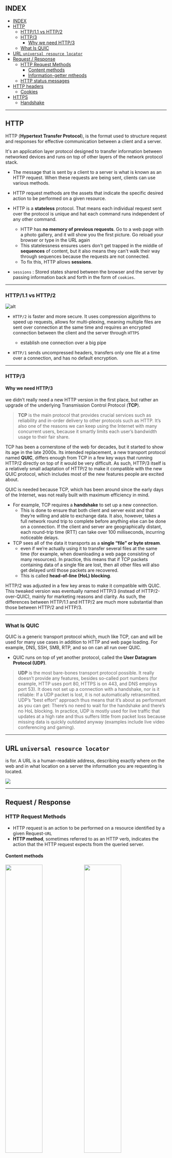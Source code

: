 ## INDEX

- [INDEX](#index)
- [HTTP](#http)
  - [HTTP/1.1 vs HTTP/2](#http11-vs-http2)
  - [HTTP/3](#http3)
    - [Why we need HTTP/3](#why-we-need-http3)
  - [What Is QUIC](#what-is-quic)
- [URL `universal resource locator`](#url-universal-resource-locator)
- [Request / Response](#request--response)
  - [HTTP Request Methods](#http-request-methods)
    - [Content methods](#content-methods)
    - [Information-getter mtheods](#information-getter-mtheods)
  - [HTTP status messages](#http-status-messages)
- [HTTP headers](#http-headers)
  - [Cookies](#cookies)
- [HTTPS](#https)
  - [Handshake](#handshake)

---

## HTTP

HTTP (**Hypertext Transfer Protocol**), is the format used to structure request and responses for effective communication between a client and a server.

It's an application layer protocol designed to transfer information between networked devices and runs on top of other layers of the network protocol stack.

- The message that is sent by a client to a server is what is known as an HTTP request. When these requests are being sent, clients can use various methods.
- HTTP request methods are the assets that indicate the specific desired action to be performed on a given resource.

- HTTP is a **stateless** protocol. That means each individual request sent over the protocol is unique and hat each command runs independent of any other command.
  - HTTP has **no memory of previous requests**. Go to a web page with a photo gallery, and it will show you the first picture. Go reload your browser or type in the URL again
  - This statelessness ensures users don't get trapped in the middle of **sequences** of content, but it also means they can't walk their way through sequences because the requests are not connected.
  - To fix this, HTTP allows **sessions**.

- `sessions` : Stored states shared between the browser and the server by passing information back and forth in the form of `cookies`.

---

### HTTP/1.1 vs HTTP/2

![alt](./img/http1-2.webp)

- `HTTP/2` is faster and more secure. It uses compression algorithms to speed up requests, allows for multi-plexing, meaning multiple files are sent over connection at the same time and requires an encrypted connection between the client and the server through `HTTPS`
  - establish one connection over a big pipe

- `HTTP/1` sends uncompressed headers, transfers only one file at a time over a connection, and has no default encryption.

---

### HTTP/3

#### Why we need HTTP/3

we didn’t really need a new HTTP version in the first place, but rather an upgrade of the underlying Transmission Control Protocol (**TCP**).

> **TCP** is the main protocol that provides crucial services such as reliability and in-order delivery to other protocols such as HTTP. It’s also one of the reasons we can keep using the Internet with many concurrent users, because it smartly limits each user’s bandwidth usage to their fair share.

TCP has been a cornerstone of the web for decades, but it started to show its age in the late 2000s. Its intended replacement, a new transport protocol named **QUIC**, differs enough from TCP in a few key ways that running HTTP/2 directly on top of it would be very difficult. As such, HTTP/3 itself is a relatively small adaptation of HTTP/2 to make it compatible with the new QUIC protocol, which includes most of the new features people are excited about.

QUIC is needed because TCP, which has been around since the early days of the Internet, was not really built with maximum efficiency in mind.

- For example, TCP requires a **handshake** to set up a new connection.
  - This is done to ensure that both client and server exist and that they’re willing and able to exchange data. It also, however, takes a full network round trip to complete before anything else can be done on a connection. If the client and server are geographically distant, each round-trip time (RTT) can take over 100 milliseconds, incurring noticeable delays.
- TCP sees all of the data it transports as a **single “file” or byte stream**.
  - even if we’re actually using it to transfer several files at the same time (for example, when downloading a web page consisting of many resources). In practice, this means that if TCP packets containing data of a single file are lost, then all other files will also get delayed until those packets are recovered.
  - This is called **head-of-line (HoL) blocking**.

HTTP/2 was adjusted in a few key areas to make it compatible with QUIC. This tweaked version was eventually named HTTP/3 (instead of HTTP/2-over-QUIC), mainly for marketing reasons and clarity. As such, the differences between HTTP/1.1 and HTTP/2 are much more substantial than those between HTTP/2 and HTTP/3.

---

### What Is QUIC

QUIC is a generic transport protocol which, much like TCP, can and will be used for many use cases in addition to HTTP and web page loading. For example, DNS, SSH, SMB, RTP, and so on can all run over QUIC.

- QUIC runs on top of yet another protocol, called the **User Datagram Protocol (UDP)**.

> **UDP** is the most bare-bones transport protocol possible. It really doesn’t provide any features, besides so-called port numbers (for example, HTTP uses port 80, HTTPS is on 443, and DNS employs port 53). It does not set up a connection with a handshake, nor is it reliable: If a UDP packet is lost, it is not automatically retransmitted. UDP’s “best effort” approach thus means that it’s about as performant as you can get: There’s no need to wait for the handshake and there’s no HoL blocking. In practice, UDP is mostly used for live traffic that updates at a high rate and thus suffers little from packet loss because missing data is quickly outdated anyway (examples include live video conferencing and gaming).

---

## URL `universal resource locator`

is for. A URL is a human-readable address, describing exactly where on the web and in what location on a server the information you are requesting is located.

<img src='./img/url.svg' style='background-color:#fff'>

---

## Request / Response

### HTTP Request Methods

- HTTP request is an action to be performed on a resource identified by a given Request-`URL`
- **HTTP method**, sometimes referred to as an HTTP verb, indicates the action that the HTTP request expects from the queried server.

#### Content methods

<img src='./img/get.PNG' width=48%>
<img src='./img/post.PNG' width=48%>
<img src='./img/put.PNG' width=48%>
<img src='./img/patch.PNG' width=48%>
<img src='./img/del.PNG' width=48%>

#### Information-getter mtheods

- methods that get information from the server without really touching the content
- The `HEAD` request method is useful in recovering meta-data that is written according to the headers, without transferring the entire content. The technique is commonly used when testing hypertext links for accessibility, validity, and recent modification.

<img src='./img/head.PNG' width=33%>
<img src='./img/options.PNG' width=30%>
<img src='./img/trace.PNG' width=33%>

---

### HTTP status messages

HTTP status codes are **3-digit codes** most often used to indicate whether an HTTP request has been successfully completed. Status codes are broken into the following 5 blocks:

![status codes](./img/status%20messages.jpeg)

> **304** means that you made **200OK** request then requested it again and it got you the same message (not modified), and in the server if you modified the response message and requested again it will be **200OK** again

---

## HTTP headers

if a client, or the server, or both, need information about the state of the other, or any other information, **we have to send that information along with our request or response** That's what HTTP headers are for.

- **HTTP headers** contain text information stored in key-value pairs, and they are included in every HTTP request (and response, more on that later). These headers communicate core information, such as what browser the client is using what data is being requested.

### Cookies

- If a server wants, or needs, the client to remember where it has been or what state it is in, like what movie the client is currently watching. it can use a set `cookie header`, to give the client a cookie, a small piece of data.
  ![cookie](./img/cookie.PNG)

- The next time the client visits the server, it sends the cookie back, and the server brings the client to the right state.

  <img src='./img/cookie2.PNG' width=48%>
  <img src='./img/cookie3.PNG' width=48%>

> so in summary: the web is stateless(each request is a new one) so we need cookies to persist data over time (on each request until we expire them)

---

## HTTPS

We need HTTPS for **Privacy, integrity, and identification.**

- Privacy means that no one can eavesdrop on your messages.
- Integrity means that the message is not manipulated on the way to its destination.
  - This is often called a **man-in-the-middle attack**.
- Identification means that I can check that this message is coming from what computer.
  - this is done using A digital signature attached to a message can identify the sender
  - identification means that the site that you are visiting is indeed the one you think it is.
  - HTTPS, via **SSL certificates** (secure socket layer), ensures you are connected exactly with the receiver you would expect.

### Handshake

It's the negotiation between a browser and a server where they both established a secure connection to transmit messages.

![handshake failure](./img/handshake1.png)
![handshake success](./img/handshake2.png)

During an SSL handshake, the server and the client follow the below set of steps:

1. Client Hello. The client will send the information that will be required by the server to start an HTTPS connection.
2. Server Hello
3. Server Key Exchange Message
4. SSL Certificate Request
5. SSL Client Certificate
6. Client Key Exchange Message
7. Finished.

![handshake](./img/handshake3.png)
